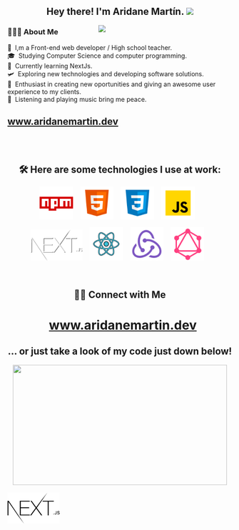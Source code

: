 <h2 align="center"> Hey there! I'm Aridane Martín. <img src="https://github.com/souvikguria98/souvikguria98/blob/master/Hi.gif" width="25"></h2>

<img align="right" src="https://github.com/aridanemartin/aridanemartin/blob/main/Ari2.1.jpg" width="300">

<h3 align="left"> 👨🏻‍💻 About Me </h3>
<p align="left">
💼 &nbsp;I,m a Front-end web developer / High school teacher.<br>
🎓 &nbsp;Studying Computer Science and computer programming.<br>
🔭 &nbsp;Currently learning NextJs.<br>
🛩 &nbsp;Exploring new technologies and developing software solutions.<br>
🌱 &nbsp;Enthusiast in creating new oportunities and giving an awesome user experience to my clients.<br>
🎼 &nbsp;Listening and playing music bring me peace.<br>
</p>
<h2 align="left"><a href="www.aridanemartin.dev">www.aridanemartin.dev</a></h2>
<br>
<br>

<h2 align="center">
  🛠 Here are some technologies I use at work:
</h2>
<p align="center">
<img height="75" src="https://github.com/chandan-reddy-k/chandan-reddy-k/blob/master/assets/npm.png"> &nbsp;&nbsp;
<img height="75" src="https://github.com/chandan-reddy-k/chandan-reddy-k/blob/master/assets/html.png"> &nbsp;&nbsp;
<img height="75" src="https://github.com/chandan-reddy-k/chandan-reddy-k/blob/master/assets/css.png"> &nbsp;&nbsp;
<img height="75" src="https://github.com/chandan-reddy-k/chandan-reddy-k/blob/master/assets/js.png"> &nbsp;&nbsp;
</p>
<p align="center">
<img height="70" src="https://github.com/aridanemartin/aridanemartin/blob/main/Next.png"> &nbsp;&nbsp;
<img height="75" src="https://github.com/chandan-reddy-k/chandan-reddy-k/blob/master/assets/react.png"> &nbsp;&nbsp;
<img height="75" src="https://github.com/chandan-reddy-k/chandan-reddy-k/blob/master/assets/redux.png"> &nbsp;&nbsp;
<img height="75" src="https://github.com/chandan-reddy-k/chandan-reddy-k/blob/master/assets/graphql.png"> &nbsp;&nbsp;
</p>

<br/>

<h2 align="center"> 🤝🏻 Connect with Me </h2>
<h1 align="center">
&nbsp; <a href="https://www.aridanemartin.dev" target="_blank" rel="noopener noreferrer"><strong>www.aridanemartin.dev</strong></a>  
</h1>
<h2 align="center">... or just take a look of my code just down below!</h2>
<div align="center">
<img src="https://media1.giphy.com/media/Js7cqIkpxFy0bILFFA/giphy.gif?cid=ecf05e47r98tefdk55q7z1fdbnr7e86e72hhqkcyrw281zjd&rid=giphy.gif&ct=g" width="480" height="270" />
</div>


<img height="70" src="https://github.com/chandan-reddy-k/chandan-reddy-k/blob/master/assets/next.png"> &nbsp;&nbsp;

